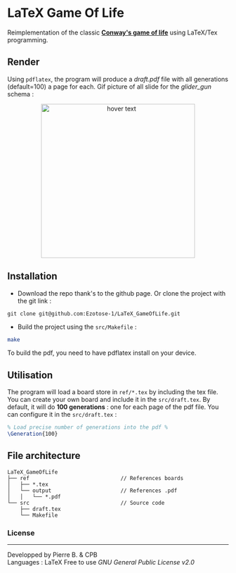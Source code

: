 
# LaTeX Game Of Life
Reimplementation of the classic **[Conway's game of life](https://en.wikipedia.org/wiki/Conway%27s_Game_of_Life)** using LaTeX/Tex programming.

## Render
Using ``pdflatex``, the program will produce a *draft.pdf* file with all generations (default=100) a page for each.
Gif picture of all slide for the *glider_gun* schema :
<p align="center">
	<img src="http://ezodev.tk/static/GameOfLife_latex.gif" width="350" title="hover text">
</p>


## Installation
* Download the repo thank's to the github page. Or clone the project with the git link :
```shell
git clone git@github.com:Ezotose-1/LaTeX_GameOfLife.git
```
 * Build the project using the ``src/Makefile`` :
```sh
make
```
To build the pdf, you need to have pdflatex install on your device.

## Utilisation
The program will load a board store in ``ref/*.tex`` by including the tex file. You can create your own board and include it in the ``src/draft.tex``.
By default, it will do **100 generations** : one for each page of the pdf file. You can configure it in the ``src/draft.tex`` :
```latex
% Load precise number of generations into the pdf %
\Generation{100}
```


## File architecture
```
LaTeX_GameOfLife
├── ref 							// References boards
│   ├── *.tex
│   └── output						// References .pdf 
│   │   └── *.pdf
└── src								// Source code
    ├── draft.tex
    └── Makefile
```


   
### License
----
Developped by Pierre B. & CPB  
Languages : LaTeX
Free to use 
*GNU General Public License v2.0*
